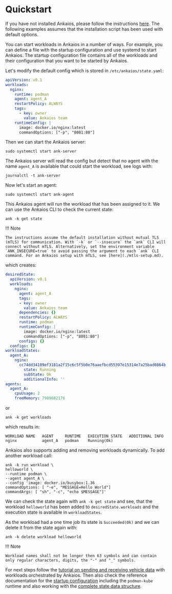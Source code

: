 # Quickstart

If you have not installed Ankaios, please follow the instructions
[here](installation.md). The following examples assumes that the
installation script has been used with default options.

You can start workloads in Ankaios in a number of ways.
For example, you can define a file with the startup configuration and use systemd to start Ankaios.
The startup configuration file contains all of the workloads and their configuration that you want to be started by Ankaios.

Let's modify the default config which is stored in `/etc/ankaios/state.yaml`:

```yaml
apiVersion: v0.1
workloads:
  nginx:
    runtime: podman
    agent: agent_A
    restartPolicy: ALWAYS
    tags:
      - key: owner
        value: Ankaios team
    runtimeConfig: |
      image: docker.io/nginx:latest
      commandOptions: ["-p", "8081:80"]
```

Then we can start the Ankaios server:

```shell
sudo systemctl start ank-server
```

The Ankaios server will read the config but detect that no agent with the name
`agent_A` is available that could start the workload, see logs with:

```shell
journalctl -t ank-server
```

Now let's start an agent:

```shell
sudo systemctl start ank-agent
```

This Ankaios agent will run the workload that has been assigned to it. We can
use the Ankaios CLI to check the current state:

```shell
ank -k get state
```

!!! Note

    The instructions assume the default installation without mutual TLS (mTLS) for communication. With `-k` or `--insecure` the `ank` CLI will connect without mTLS. Alternatively, set the environment variable `ANK_INSECURE=true` to avoid passing the argument to each `ank` CLI command. For an Ankaios setup with mTLS, see [here](./mtls-setup.md).

which creates:

```yaml
desiredState:
  apiVersion: v0.1
  workloads:
    nginx:
      agent: agent_A
      tags:
      - key: owner
        value: Ankaios team
      dependencies: {}
      restartPolicy: ALWAYS
      runtime: podman
      runtimeConfig: |
        image: docker.io/nginx:latest
        commandOptions: ["-p", "8081:80"]
      configs: {}
  configs: {}
workloadStates:
  agent_A:
    nginx:
      cc74dd34189ef3181a2f15c6c5f5b0e76aaefbcd55397e15314e7a25bad0864b:
        state: Running
        subState: Ok
        additionalInfo: ''
agents:
  agent_A:
    cpuUsage: 2
    freeMemory: 7989682176
```

or

```shell
ank -k get workloads
```

which results in:

```text
WORKLOAD NAME   AGENT     RUNTIME   EXECUTION STATE   ADDITIONAL INFO
nginx           agent_A   podman    Running(Ok)
```

Ankaios also supports adding and removing workloads dynamically.
To add another workload call:

```shell
ank -k run workload \
helloworld \
--runtime podman \
--agent agent_A \
--config 'image: docker.io/busybox:1.36
commandOptions: [ "-e", "MESSAGE=Hello World"]
commandArgs: [ "sh", "-c", "echo $MESSAGE"]'
```

We can check the state again with `ank -k get state` and see, that the workload
`helloworld` has been added to `desiredState.workloads` and the execution
state is available in `workloadStates`.

As the workload had a one time job its state is `Succeeded(Ok)` and we can
delete it from the state again with:

```shell
ank -k delete workload helloworld
```

!!! Note

    Workload names shall not be longer then 63 symbols and can contain only regular characters, digits, the "-" and "_" symbols.
For next steps follow the [tutorial on sending and receiving vehicle data](tutorial-vehicle-signals.md) with workloads orchestrated by Ankaios.
Then also check the reference documentation for the
[startup configuration](../reference/startup-configuration.md) including the
`podman-kube` runtime and also working with the
[complete state data structure](../reference/complete-state.md).
